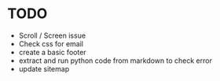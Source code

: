 # TODO

- Scroll / Screen issue
- Check css for email
- create a basic footer
- extract and run python code from markdown to check error
- update sitemap
